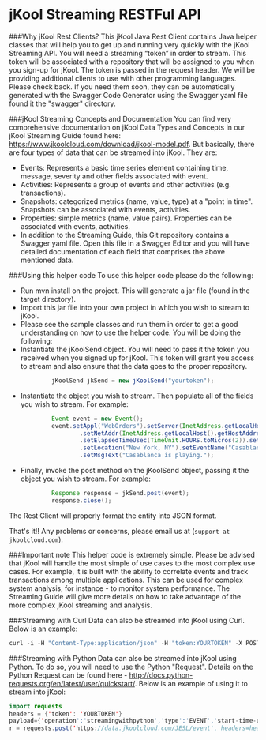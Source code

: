 # jKool Streaming RESTFul API

###Why jKool Rest Clients?
This jKool Java Rest Client contains Java helper classes that will help you to get up and running very quickly with the jKool Streaming API. You will need a streaming  “token” in order to stream. This token will be associated with a repository that will be assigned to you when you sign-up for jKool.  The token is passed in the request header. We will be providing additional clients to use with other programming languages. Please check back. If you need them soon, they can be automatically generated with the Swagger Code Generator using the Swagger yaml file found it the "swagger" directory.  

###jKool Streaming Concepts and Documentation
You can find very comprehensive documentation on jKool Data Types and Concepts in our jKool Streaming Guide found here: https://www.jkoolcloud.com/download/jkool-model.pdf. But basically, there are four types of data that can be streamed into jKool. They are:
* Events: Represents a basic time series element containing time, message, severity and other fields associated with event.
* Activities: Represents a group of events and other activities (e.g. transactions).
* Snapshots: categorized metrics (name, value, type) at a "point in time". Snapshots can be associated with events, activities.
* Properties: simple metrics (name, value pairs). Properties can be associated with events, activities. 
* In addition to the Streaming Guide, this Git repository contains a Swagger yaml file. Open this file in a Swagger Editor and you will have detailed documentation of each field that comprises the above mentioned data.

###Using this helper code
To use this helper code please do the following:
* Run mvn install on the project. This will generate a jar file (found in the target directory).
* Import this jar file into your own project in which you wish to stream to jKool. 
* Please see the sample classes and run them in order to get a good understanding on how to use the helper code. You will be doing the following:
* Instantiate the jKoolSend object. You will need to pass it the token you received when you signed up for jKool. This token will grant you access to stream and also ensure that the data goes to the proper repository.
```java
			jKoolSend jkSend = new jKoolSend("yourtoken");
```
* Instantiate the object you wish to stream. Then populate all of the fields you wish to stream. For example:
```java
			Event event = new Event();
			event.setAppl("WebOrders").setServer(InetAddress.getLocalHost().getHostName())
			        .setNetAddr(InetAddress.getLocalHost().getHostAddress()).setDataCenter("DCNY")
			        .setElapsedTimeUsec(TimeUnit.HOURS.toMicros(2)).setSourceUrl("http://www.movies.com")
			        .setLocation("New York, NY").setEventName("Casablanca")
			        .setMsgText("Casablanca is playing.");

```
* Finally, invoke the post method on the jKoolSend object, passing it the object you wish to stream. For example:

```java
			Response response = jkSend.post(event);
			response.close();
```
The Rest Client will properly format the entity into JSON format.

That's it!! Any problems or concerns, please email us at (`support at jkoolcloud.com`).

###Important note
This helper code is extremely simple.  Please be advised that jKool will handle the most simple of use cases to the most complex use cases. For example, it is built with the ability to correlate events and track transactions among multiple applications.  This can be used for complex system analysis, for instance - to monitor system performance. The Streaming Guide will give more details on how to take advantage of the more complex jKool streaming and analysis.

###Streaming with Curl
Data can also be streamed into jKool using Curl. Below is an example:

```java
curl -i -H "Content-Type:application/json" -H "token:YOURTOKEN" -X POST https://data.jkoolcloud.com/JESL/event -d '{"operation":"streamingwithcurl","type":"EVENT","start-time-usec":1457524800000000,"end-time-usec":1457524800000000,"msg-text":"Example Curl Streaming","source-fqn":"APPL=TestingCurl#SERVER=CurlServer100#NETADDR=11.0.0.2#DATACENTER=DC1#GEOADDR=52.52437,13.41053"}'
```

###Streaming with Python
Data can also be streamed into jKool using Python. To do so, you will need to use the Python "Request". Details on the Python Request can be found here - http://docs.python-requests.org/en/latest/user/quickstart/. Below is an example of using it to stream into jKool:

```java
import requests
headers = {'token': 'YOURTOKEN'}
payload={'operation':'streamingwithpython','type':'EVENT','start-time-usec':1457524800000000,'end-time-usec':1457524800000000,'msg-text':'Example Python Streaming','source-fqn':'APPL=TestingCurl#SERVER=CurlServer100#NETADDR=11.0.0.2#DATACENTER=DC1#GEOADDR=52.52437,13.41053'}
r = requests.post('https://data.jkoolcloud.com/JESL/event', headers=headers, json=payload)
```


